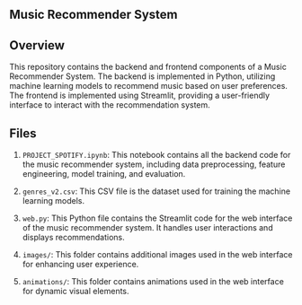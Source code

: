## Music Recommender System 

## Overview
This repository contains the backend and frontend components of a Music Recommender System. The backend is implemented in Python, utilizing machine learning models to recommend music based on user preferences. The frontend is implemented using Streamlit, providing a user-friendly interface to interact with the recommendation system.

## Files

1. `PROJECT_SPOTIFY.ipynb`: This notebook contains all the backend code for the music recommender system, including data preprocessing, feature engineering, model training, and evaluation.

2. `genres_v2.csv`: This CSV file is the dataset used for training the machine learning models.

3. `web.py`: This Python file contains the Streamlit code for the web interface of the music recommender system. It handles user interactions and displays recommendations.

4. `images/`: This folder contains additional images used in the web interface for enhancing user experience.

5. `animations/`: This folder contains animations used in the web interface for dynamic visual elements.


